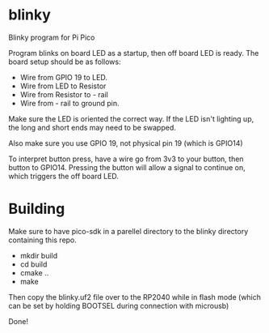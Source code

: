 # blinky
Blinky program for Pi Pico

Program blinks on board LED as a startup, then off board LED is ready. The board setup should be as follows:
- Wire from GPIO 19 to LED. 
- Wire from LED to Resistor
- Wire from Resistor to - rail
- Wire from - rail to ground pin.

Make sure the LED is oriented the correct way. If the LED isn't lighting up, the long and short ends may need to be swapped. 

Also make sure you use GPIO 19, not physical pin 19 (which is GPIO14)

To interpret button press, have a wire go from 3v3 to your button, then button to GPIO14. Pressing the button will allow a signal to continue on, which triggers the off board LED.

# Building

Make sure to have pico-sdk in a parellel directory to the blinky directory containing this repo.

- mkdir build
- cd build
- cmake ..
- make

Then copy the blinky.uf2 file over to the RP2040 while in flash mode (which can be set by holding BOOTSEL during connection with microusb)

Done!
